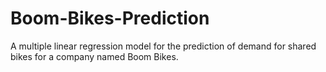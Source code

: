 # Boom-Bikes-Prediction
A multiple linear regression model for the prediction of demand for shared bikes for a company named Boom Bikes.
